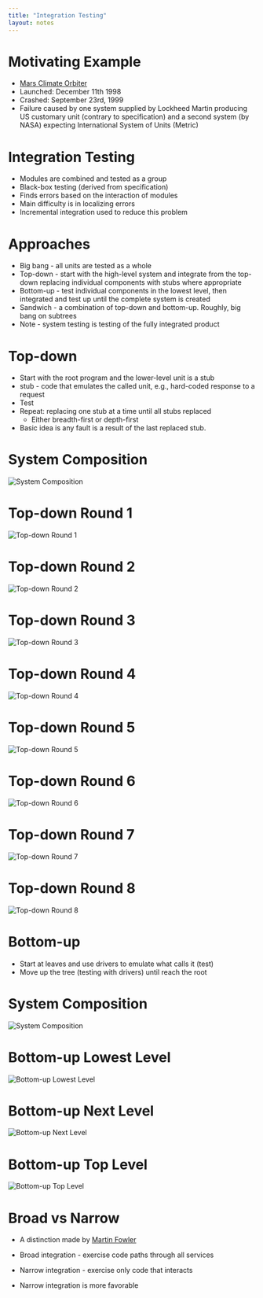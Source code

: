 ```yaml
---
title: "Integration Testing"
layout: notes
---
```


[Mars Climate Orbiter]: https://en.wikipedia.org/wiki/Mars_Climate_Orbiter

[System Composition]: /images/software-testing/integration/system-composition.png
[Top-down Round 1]: /images/software-testing/integration/top-down-round-1.png
[Top-down Round 2]: /images/software-testing/integration/top-down-round-2.png
[Top-down Round 3]: /images/software-testing/integration/top-down-round-3.png
[Top-down Round 4]: /images/software-testing/integration/top-down-round-4.png
[Top-down Round 5]: /images/software-testing/integration/top-down-round-5.png
[Top-down Round 6]: /images/software-testing/integration/top-down-round-6.png
[Top-down Round 7]: /images/software-testing/integration/top-down-round-7.png
[Top-down Round 8]: /images/software-testing/integration/top-down-round-8.png
[Bottom-up Lowest Level]: /images/software-testing/integration/bottom-up-lowest-level.png
[Bottom-up Next Level]: /images/software-testing/integration/bottom-up-next-level.png
[Bottom-up Top Level]: /images/software-testing/integration/bottom-up-top-level.png

# Motivating Example
* [Mars Climate Orbiter]
* Launched: December 11th 1998
* Crashed: September 23rd, 1999
* Failure caused by one system supplied by Lockheed Martin producing US customary unit (contrary to specification) and a second system (by NASA) expecting International System of Units (Metric)

# Integration Testing
* Modules are combined and tested as a group
* Black-box testing (derived from specification)
* Finds errors based on the interaction of modules
* Main difficulty is in localizing errors
* Incremental integration used to reduce this problem

# Approaches
* Big bang - all units are tested as a whole
* Top-down - start with the high-level system and integrate from the top-down replacing individual components with stubs where appropriate
* Bottom-up - test individual components in the lowest level, then integrated and test up until the complete system is created
* Sandwich - a combination of top-down and bottom-up. Roughly, big bang on subtrees
* Note - system testing is testing of the fully integrated product

# Top-down
* Start with the root program and the lower-level unit is a stub
* stub - code that emulates the called unit, e.g., hard-coded response to a request
* Test
* Repeat: replacing one stub at a time until all stubs replaced
	* Either breadth-first or depth-first 
* Basic idea is any fault is a result of the last replaced stub.

# System Composition
![System Composition]

# Top-down Round 1
![Top-down Round 1]

# Top-down Round 2
![Top-down Round 2]

# Top-down Round 3
![Top-down Round 3]

# Top-down Round 4
![Top-down Round 4]

# Top-down Round 5
![Top-down Round 5]

# Top-down Round 6
![Top-down Round 6]

# Top-down Round 7
![Top-down Round 7]

# Top-down Round 8
![Top-down Round 8]

# Bottom-up
* Start at leaves and use drivers to emulate what calls it (test)
* Move up the tree (testing with drivers) until reach the root

# System Composition
![System Composition]

# Bottom-up Lowest Level
![Bottom-up Lowest Level]

# Bottom-up Next Level
![Bottom-up Next Level]

# Bottom-up Top Level
![Bottom-up Top Level]

# Broad vs Narrow 
* A distinction made by [Martin Fowler](https://martinfowler.com/bliki/IntegrationTest.html)

* Broad integration - exercise code paths through all services 
* Narrow integration -  exercise only code that interacts
* Narrow integration is more favorable

<!--
---

# An Example
* stack - is a template stack class
* string is standard dynamic growing string class
* infix2postfix - Method that takes a space separated string of an infix expression (fully parenthesized) and returns the expression space separated in postfix notation
* stack and string are fully tested?  What can go wrong?

![](https://yuml.me/diagram/class/[infix2postfix]--&gt;[string],%20[infix2postfix]--&gt;[stack])
-->

